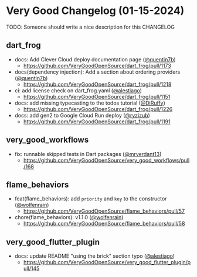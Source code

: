 # Very Good Changelog (01-15-2024)

TODO: Someone should write a nice description for this CHANGELOG

## dart_frog
- docs: Add Clever Cloud deploy documentation page ([@quentin7b](https://github.com/quentin7b))
	- https://github.com/VeryGoodOpenSource/dart_frog/pull/1173
- docs(dependency injection): Add a section about ordering providers ([@quentin7b](https://github.com/quentin7b))
	- https://github.com/VeryGoodOpenSource/dart_frog/pull/1218
- ci: add license check on dart_frog.yaml ([@alestiago](https://github.com/alestiago))
	- https://github.com/VeryGoodOpenSource/dart_frog/pull/1151
- docs: add missing typecasting to the todos tutorial ([@DiRuffy](https://github.com/DiRuffy))
	- https://github.com/VeryGoodOpenSource/dart_frog/pull/1226
- docs: add gen2 to Google Cloud Run deploy ([@ryzizub](https://github.com/ryzizub))
	- https://github.com/VeryGoodOpenSource/dart_frog/pull/1191

## very_good_workflows
- fix: runnable skipped tests in Dart packages ([@mrverdant13](https://github.com/mrverdant13))
	- https://github.com/VeryGoodOpenSource/very_good_workflows/pull/168

## flame_behaviors
- feat(flame_behaviors): add `priority` and `key` to the constructor ([@wolfenrain](https://github.com/wolfenrain))
	- https://github.com/VeryGoodOpenSource/flame_behaviors/pull/57
- chore(flame_behaviors): v1.1.0 ([@wolfenrain](https://github.com/wolfenrain))
	- https://github.com/VeryGoodOpenSource/flame_behaviors/pull/58

## very_good_flutter_plugin
- docs: update README "using the brick" section typo ([@alestiago](https://github.com/alestiago))
	- https://github.com/VeryGoodOpenSource/very_good_flutter_plugin/pull/145
